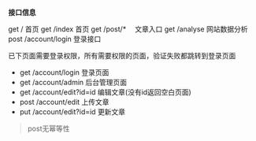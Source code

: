 **接口信息**

get /         首页
get /index    首页
get /post/*　 文章入口
get /analyse  网站数据分析
post /account/login  登录接口 

已下页面需要登录权限，所有需要权限的页面，验证失败都跳转到登录页面

- get /account/login 登录页面
- get /account/admin 后台管理页面
- get /account/edit?id=id 编辑文章(没有id返回空白页面)
- post /account/edit 上传文章
- put /account/edit?id=id 更新文章
> post无幂等性
